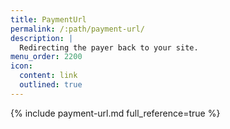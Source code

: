 ```yaml
---
title: PaymentUrl
permalink: /:path/payment-url/
description: |
  Redirecting the payer back to your site.
menu_order: 2200
icon:
  content: link
  outlined: true
---
```


{% include payment-url.md full_reference=true %}
